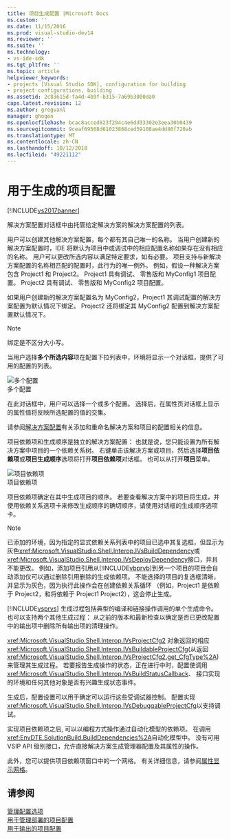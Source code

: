 ```yaml
---
title: 项目生成配置 |Microsoft Docs
ms.custom: ''
ms.date: 11/15/2016
ms.prod: visual-studio-dev14
ms.reviewer: ''
ms.suite: ''
ms.technology:
- vs-ide-sdk
ms.tgt_pltfrm: ''
ms.topic: article
helpviewer_keywords:
- projects [Visual Studio SDK], configuration for building
- project configurations, building
ms.assetid: 2c83615d-fa4d-4b9f-b315-7a69b3000da0
caps.latest.revision: 12
ms.author: gregvanl
manager: ghogen
ms.openlocfilehash: bcac8acced823f294c4e6dd33302e3eea30b0439
ms.sourcegitcommit: 9ceaf69568d61023868ced59108ae4dd46f720ab
ms.translationtype: MT
ms.contentlocale: zh-CN
ms.lasthandoff: 10/12/2018
ms.locfileid: "49221112"
---
```

# <a name="project-configuration-for-building"></a>用于生成的项目配置
[!INCLUDE[vs2017banner](../../includes/vs2017banner.md)]

解决方案配置对话框中由托管给定解决方案的解决方案配置的列表。  
  
 用户可以创建其他解决方案配置，每个都有其自己唯一的名称。 当用户创建新的解决方案配置时，IDE 将默认为项目中或调试中的相应配置名称如果存在没有相应的名称。 用户可以更改所选内容以满足特定要求，如有必要。 项目支持与新解决方案配置的名称相匹配的配置时，此行为的唯一例外。 例如，假设一种解决方案包含 Project1 和 Project2。 Project1 具有调试、 零售版和 MyConfig1 项目配置。 Project2 具有调试、 零售版和 MyConfig2 项目配置。  
  
 如果用户创建新的解决方案配置名为 MyConfig2，Project1 其调试配置的解决方案配置为默认情况下绑定。 Project2 还将绑定其 MyConfig2 配置到解决方案配置默认情况下。  
  
> [!NOTE]
>  绑定是不区分大小写。  
  
 当用户选择**多个所选内容**项在配置下拉列表中，环境将显示一个对话框，提供了可用的配置的列表。  
  
 ![多个配置](../../extensibility/internals/media/vsmultiplecfgs.gif "vsMultipleCfgs")  
多个配置  
  
 在此对话框中，用户可以选择一个或多个配置。 选择后，在属性页对话框上显示的属性值将反映所选配置的值的交集。  
  
 请参阅[解决方案配置](../../extensibility/internals/solution-configuration.md)有关添加和重命名解决方案和项目的配置相关的信息。  
  
 项目依赖项和生成顺序是独立的解决方案配置： 也就是说，您只能设置为所有解决方案中项目的一个依赖关系树。 右键单击该解决方案或项目，然后选择**项目依赖项**或**项目生成顺序**选项将打开**项目依赖项**对话框。 也可以从打开**项目**菜单。  
  
 ![项目依赖项](../../extensibility/internals/media/vsprojdependencies.gif "vsProjDependencies")  
项目依赖项  
  
 项目依赖项确定在其中生成项目的顺序。 若要查看解决方案中的项目将生成，并使用依赖关系选项卡来修改生成顺序的确切顺序，请使用对话框的生成顺序选项卡。  
  
> [!NOTE]
>  已添加的环境，因为指定的显式依赖关系列表中的项目已选中其复选框，但显示为灰色<xref:Microsoft.VisualStudio.Shell.Interop.IVsBuildDependency>或<xref:Microsoft.VisualStudio.Shell.Interop.IVsDeployDependency>接口，并且不能更改。 例如，添加项目引用从[!INCLUDE[vbprvb](../../includes/vbprvb-md.md)]到另一个项目的项目会自动添加仅可以通过删除引用删除的生成依赖项。 不能选择的项目的复选框清晰，并显示为灰色，因为执行此操作会在创建依赖关系循环 （例如，Project1 是依赖于 Project2，和将依赖于 Project1 Project2），这会停止生成。  
  
 [!INCLUDE[vsprvs](../../includes/vsprvs-md.md)] 生成过程包括典型的编译和链接操作调用的单个生成命令。 也可以支持两个其他生成过程： 从之前的版本和最新检查以确定是否已更改配置中的输出项中删除所有输出项的清理操作。  
  
 <xref:Microsoft.VisualStudio.Shell.Interop.IVsProjectCfg2> 对象返回的相应<xref:Microsoft.VisualStudio.Shell.Interop.IVsBuildableProjectCfg>(从返回<xref:Microsoft.VisualStudio.Shell.Interop.IVsProjectCfg2.get_CfgType%2A>) 来管理其生成过程。 若要报告生成操作的状态，正在进行中时，配置使调用<xref:Microsoft.VisualStudio.Shell.Interop.IVsBuildStatusCallback>、 接口实现的环境和任何其他对象是否有兴趣生成状态事件。  
  
 生成后，配置设置可以用于确定可以运行这些受调试器控制。 配置实现<xref:Microsoft.VisualStudio.Shell.Interop.IVsDebuggableProjectCfg>以支持调试。  
  
 实现项目依赖项之后, 可以以编程方式操作通过自动化模型的依赖项。 在调用<xref:EnvDTE.SolutionBuild.BuildDependencies%2A>自动化模型中。 没有可用 VSIP API 级别接口，允许直接解决方案生成管理器配置及其属性的操作。  
  
 此外，您可以提供项目依赖项窗口中的一个网格。 有关详细信息，请参阅[属性显示网格](../../extensibility/internals/properties-display-grid.md)。  
  
## <a name="see-also"></a>请参阅  
 [管理配置选项](../../extensibility/internals/managing-configuration-options.md)   
 [用于管理部署的项目配置](../../extensibility/internals/project-configuration-for-managing-deployment.md)   
 [用于输出的项目配置](../../extensibility/internals/project-configuration-for-output.md)

